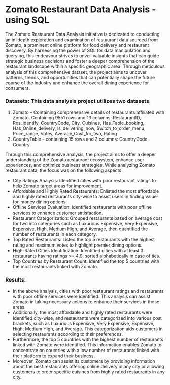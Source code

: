 # Zomato Restaurant Data Analysis - using SQL
The Zomato Restaurant Data Analysis initiative is dedicated to conducting an in-depth exploration and examination of restaurant data sourced from Zomato, a prominent online platform for food delivery and restaurant discovery. By harnessing the power of SQL for data manipulation and querying, this endeavour strives to unveil valuable insights that can guide strategic business decisions and foster a deeper comprehension of the restaurant landscape within a specific geographic area. Through meticulous analysis of this comprehensive dataset, the project aims to uncover patterns, trends, and opportunities that can potentially shape the future course of the industry and enhance the overall dining experience for consumers.

### Datasets: This data analysis project utilizes two datasets.
1.	Zomato – Containing comprehensive details of restaurants affiliated with Zomato. Containing 9551 rows and 13 columns: RestaurantID, Res_identify, CountryCode, City, Cuisines, Has_Table_booking, Has_Online_delivery, Is_delivering_now, Switch_to_order_menu, Price_range, Votes, Average_Cost_for_two, Rating
2.	CountryTable – containing 15 rows and 2 columns: CountryCode, Country

Through this comprehensive analysis, the project aims to offer a deeper understanding of the Zomato restaurant ecosystem, enhance user experiences, and optimize business strategies.
While analyzing Zomato restaurant data, the focus was on the following aspects:
-	City Ratings Analysis: Identified cities with poor restaurant ratings to help Zomato target areas for improvement.
-	Affordable and Highly Rated Restaurants: Enlisted the most affordable and highly rated restaurants city-wise to assist users in finding value-for-money dining options.
-	Offline Services Evaluation: Identified restaurants with poor offline services to enhance customer satisfaction.
-	Restaurant Categorization: Grouped restaurants based on average cost for two into categories such as Luxurious Expensive, Very Expensive, Expensive, High, Medium High, and Average, then quantified the number of restaurants in each category.
-	Top Rated Restaurants: Listed the top 5 restaurants with the highest rating and maximum votes to highlight premier dining options.
-	High-Rated Cities Identification: Identified cities with at least 3 restaurants having ratings >= 4.9, sorted alphabetically in case of ties.
-	Top Countries by Restaurant Count: Identified the top 5 countries with the most restaurants linked with Zomato.

### Results:
-	In the above analysis, cities with poor restaurant ratings and restaurants with poor offline services were identified. This analysis can assist Zomato in taking necessary actions to enhance their services in those areas.
-	Additionally, the most affordable and highly rated restaurants were identified city-wise, and restaurants were categorized into various cost brackets, such as Luxurious Expensive, Very Expensive, Expensive, High, Medium High, and Average. This categorization aids customers in selecting restaurants according to their preferences.
-	Furthermore, the top 5 countries with the highest number of restaurants linked with Zomato were identified. This information enables Zomato to concentrate on countries with a low number of restaurants linked with their platform to expand their business.
-	Moreover, Zomato can assist its customers by providing information about the best restaurants offering online delivery in any city or allowing customers to order specific cuisines from highly rated restaurants in any city.
